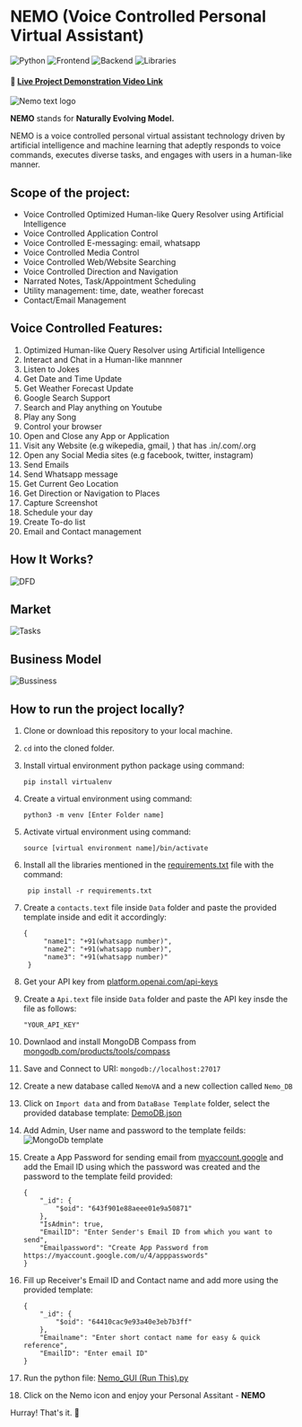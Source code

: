 # NEMO (Voice Controlled Personal Virtual Assistant)

![Python](https://img.shields.io/badge/Python-3.10-blue) ![Frontend](https://img.shields.io/badge/Frontend-Tkinter-fcba03) ![Backend](https://img.shields.io/badge/Backend-MongoDB-darkgreen) ![Libraries](https://img.shields.io/badge/Libraries-SpeechRecognition_|_GoogleTranslate_|_OpenAI_|_BeautifulSoup_|_PyAutoGUI_|_GeoPy_|_PyWhatKit_|_PyGame_|_PyAudio-red)

#### 🔗 [Live Project Demonstration Video Link](https://youtu.be/s6moWG6B47I?si=7vL11BywWyH08WSu)

![Nemo text logo](https://github.com/soumadeep-dey/NEMO-Personal-Virtual-Assistant/assets/111021618/867b6dec-2e6a-44e4-b564-961c3df39775)

**NEMO** stands for **Naturally Evolving Model.**

NEMO is a voice controlled personal virtual assistant technology driven by artificial intelligence and machine learning that adeptly responds to voice commands, executes diverse tasks, and engages with users in a human-like manner.

## Scope of the project:

* Voice Controlled Optimized Human-like Query Resolver using Artificial Intelligence
* Voice Controlled Application Control
* Voice Controlled E-messaging: email, whatsapp
* Voice Controlled Media Control
* Voice Controlled Web/Website Searching
* Voice Controlled Direction and Navigation
* Narrated Notes, Task/Appointment Scheduling
* Utility management: time, date, weather forecast
* Contact/Email Management

## Voice Controlled Features:

1. Optimized Human-like Query Resolver using Artificial Intelligence
2. Interact and Chat in a Human-like mannner
3. Listen to Jokes
4. Get Date and Time Update
5. Get Weather Forecast Update
6. Google Search Support
7. Search and Play anything on Youtube
8. Play any Song
9. Control your browser
10. Open and Close any App or Application
11. Visit any Website (e.g wikepedia, gmail, ) that has .in/.com/.org
12. Open any Social Media sites (e.g facebook, twitter, instagram)
13. Send Emails
14. Send Whatsapp message
15. Get Current Geo Location
16. Get Direction or Navigation to Places
17. Capture Screenshot
18. Schedule your day
19. Create To-do list
20. Email and Contact management

## How It Works?

![DFD](https://github.com/soumadeep-dey/NEMO-Personal-Virtual-Assistant/assets/111021618/4af9e2c1-1caa-42c4-9a9f-f62c828bc5c6)

## Market

![Tasks](https://github.com/soumadeep-dey/NEMO-Personal-Virtual-Assistant/assets/111021618/c41e4442-3572-479b-b1e4-45f9af094508)

## Business Model

![Bussiness](https://github.com/soumadeep-dey/NEMO-Personal-Virtual-Assistant/assets/111021618/e0ca1f0c-456c-46f4-bd26-4644a5b18ac5)

## How to run the project locally?

1. Clone or download this repository to your local machine.
2. `cd` into the cloned folder.
3. Install virtual environment python package using command:

   ```
   pip install virtualenv
   ```
4. Create a virtual environment using command:

   ```
   python3 -m venv [Enter Folder name]
   ```
5. Activate virtual environment using command:

   ```
   source [virtual environment name]/bin/activate
   ```
6. Install all the libraries mentioned in the [requirements.txt](https://github.com/soumadeep-dey/Movie-Recommendation-System/blob/main/requirements.txt) file with the command:

   ```
    pip install -r requirements.txt
   ```
7. Create a `contacts.text` file inside `Data` folder and paste the provided template inside and edit it accordingly:

   ```
   {
        "name1": "+91(whatsapp number)",
        "name2": "+91(whatsapp number)",
        "name3": "+91(whatsapp number)"
    }
   ```
8. Get your API key from [platform.openai.com/api-keys](https://platform.openai.com/api-keys)
9. Create a `Api.text` file inside `Data` folder and paste the API key insde the file as follows:

   ```
   "YOUR_API_KEY"
   ```
10. Downlaod and install MongoDB Compass from [mongodb.com/products/tools/compass](https://www.mongodb.com/products/tools/compass)
11. Save and Connect to URI:  `mongodb://localhost:27017`
12. Create a new database called `NemoVA` and a new collection called `Nemo_DB`
13. Click on `Import data` and from `DataBase Template` folder, select the provided database template: [DemoDB.json](https://github.com/soumadeep-dey/Movie-Recommendation-System/blob/main/requirements.txt](https://github.com/soumadeep-dey/NEMO-Personal-Virtual-Assistant/blob/main/DataBase%20Template/DemoDB.json))
14. Add Admin, User name and password to the template feilds:
![MongoDb template](https://github.com/soumadeep-dey/NEMO-Personal-Virtual-Assistant/assets/111021618/2e669079-534d-45d3-8a9f-77cda07e32b0)
15. Create a App Password for sending email from [myaccount.google](https://myaccount.google.com/u/4/apppasswords) and add the Email ID using which the password was created and the password to the template feild provided:

    ```
    {
        "_id": {
            "$oid": "643f901e88aeee01e9a50871"
        },
        "IsAdmin": true,
        "EmailID": "Enter Sender's Email ID from which you want to send",
        "Emailpassword": "Create App Password from https://myaccount.google.com/u/4/apppasswords"
    }
    ```
16. Fill up Receiver's Email ID and Contact name and add more using the provided template:

    ```
    {
        "_id": {
            "$oid": "64410cac9e93a40e3eb7b3ff"
        },
        "Emailname": "Enter short contact name for easy & quick reference",
        "EmailID": "Enter email ID"
    }

    ```
17. Run the python file: [Nemo_GUI (Run This).py ](https://github.com/soumadeep-dey/NEMO-Personal-Virtual-Assistant/blob/main/Nemo_GUI%20(Run%20This).py)
18. Click on the Nemo icon and enjoy your Personal Assitant - **NEMO**

Hurray! That's it. 🥳
